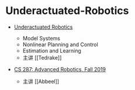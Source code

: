 # Underactuated-Robotics

- [Underactuated Robotics](http://underactuated.csail.mit.edu)
  - Model Systems
  - Nonlinear Planning and Control
  - Estimation and Learning
  - 主讲 [[Tedrake]]

- [CS 287: Advanced Robotics, Fall 2019](https://people.eecs.berkeley.edu/~pabbeel/cs287-fa19/)
  - 主讲 [[Abbeel]]





















